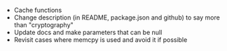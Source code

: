 -   Cache functions
-   Change description (in README, package.json and github) to say more than "cryptography"
-   Update docs and make parameters that can be null
-   Revisit cases where memcpy is used and avoid it if possible
